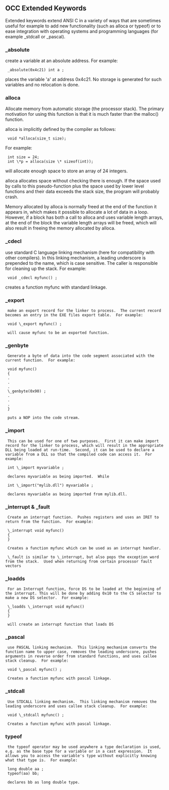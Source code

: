 ## OCC Extended Keywords

 
 Extended keywords extend ANSI C in a variety of ways that are sometimes useful for example to add new functionality (such as alloca or typeof) or to ease integration with operating systems and programming languages (for example \_stdcall or \_pascal).


### \_absolute

  
  create a variable at an absolute address.  For example:
 
     _absolute(0x4c21) int a ;
 
  places the variable 'a' at address 0x4c21.  No storage is generated for such variables and no relocation is done.


### alloca

  
Allocate memory from automatic storage (the processor stack).  The primary motivation for using this function is that it is much faster than the malloc() function.
 
  alloca is implicitly defined by the compiler as follows:
 
     void *alloca(size_t size);
 
  For example:
 
     int size = 24;
     int \*p = alloca(size \* sizeof(int));
 
  will allocate enough space to store an array of 24 integers.
 
  alloca allocates space without checking there is enough.  If the space used by calls to this pseudo-function plus the space used by lower level functions and their data exceeds the stack size, the program will probably crash.  
 
  Memory allocated by alloca is normally freed at the end of the function it appears in, which makes it possible to allocate a lot of data in a loop.   However, if a block has both a call to alloca and uses variable length arrays, at the end of the block the variable length arrays will be freed, which will also result in freeing the memory allocated by alloca.


### \_cdecl

 
  use standard C language linking mechanism (here for compatibility with other compilers).  In this linking mechanism, a leading underscore is prepended to the name, which is case sensitive.  The caller is responsible for cleaning up the stack.  For example:
 
     void _cdecl myfunc() ;
 
  creates a function myfunc with standard linkage.


### \_export

 
     make an export record for the linker to process.  The current record becomes an entry in the EXE files export table.  For example:
 
     void \_export myfunc() ;
     
     will cause myfunc to be an exported function.


### \_genbyte

 
 
     Generate a byte of data into the code segment associated with the current function.  For example:
 
     void myfunc()
     {
     .
     .
     .
     \_genbyte(0x90) ;
     .
     .
     .
     }
 
     puts a NOP into the code stream.


### \_import

 
     This can be used for one of two purposes.  First it can make import record for the linker to process, which will result in the appropriate DLL being loaded at run-time.  Second, it can be used to declare a variable from a DLL so that the compiled code can access it.  For example:
 
     int \_import myvariable ;
 
     declares myvariable as being imported.  While
 
     int \_import("mylib.dll") myvariable ;
 
     declares myvariable as being imported from mylib.dll.


### \_interrupt & \_fault

 
     Create an interrupt function.  Pushes registers and uses an IRET to return from the function.  For example:
 
     \_interrupt void myfunc() 
     {
     }
 
     Creates a function myfunc which can be used as an interrupt handler.
 
     \_fault is similar to \_interrupt, but also pops the exception word from the stack.  Used when returning from certain processor fault vectors


### \_loadds

  
     For an Interrupt function, force DS to be loaded at the beginning of the interrupt. This will be done by adding 0x10 to the CS selector to make a new DS selector.  For example:
 
     \_loadds \_interrupt void myfunc() 
     {
     }
 
     will create an interrupt function that loads DS


### \_pascal

          
     use PASCAL linking mechanism.  This linking mechanism converts the function name to upper case, removes the leading underscore, pushes arguments in reverse order from standard functions, and uses callee stack cleanup.  For example:
 
     void \_pascal myfunc() ;
 
     Creates a function myfunc with pascal linkage.


### \_stdcall

  
     Use STDCALL linking mechanism.  This linking mechanism removes the leading underscore and uses callee stack cleanup.  For example:
 
     void \_stdcall myfunc() ;
 
     Creates a function myfunc with pascal linkage.


### typeof

  
     the typeof operator may be used anywhere a type declaration is used, e.g. as the base type for a variable or in a cast expression.  It allows you to access the variable's type without explicitly knowing what that type is.  For example:
 
     long double aa ;
     typeof(aa) bb;
 
     declares bb as long double type.
 
   
